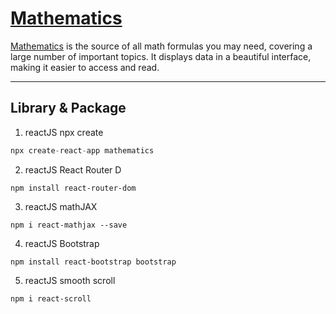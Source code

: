 # [Mathematics](https://more.co.vu/)

[Mathematics](https://more.co.vu/) is the source of all math formulas you may need, covering a large number of important topics. It displays data in a beautiful interface, making it easier to access and read.

---

## Library & Package

1. reactJS npx create

```java
npx create-react-app mathematics
```

2. reactJS React Router D

```
npm install react-router-dom
```

3. reactJS mathJAX

```
npm i react-mathjax --save
```

4. reactJS Bootstrap

```
npm install react-bootstrap bootstrap
```

5. reactJS smooth scroll

```
npm i react-scroll
```
